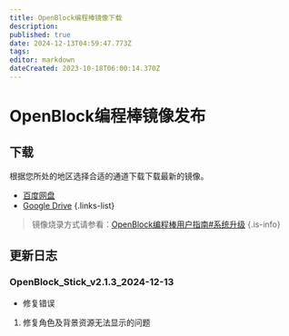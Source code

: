 ```yaml
---
title: OpenBlock编程棒镜像下载
description: 
published: true
date: 2024-12-13T04:59:47.773Z
tags: 
editor: markdown
dateCreated: 2023-10-18T06:00:14.370Z
---
```


# OpenBlock编程棒镜像发布

## 下载

根据您所处的地区选择合适的通道下载下载最新的镜像。

- [百度网盘](https://pan.baidu.com/s/1cCDFpOzm4NB_3inbQX-Rug?pwd=6ma4)
- [Google Drive](https://drive.google.com/drive/folders/13uzJDJvgRiKre2m5uvA0WoAk1mwmrQzo?usp=drive_link)
{.links-list}

> 镜像烧录方式请参看：[OpenBlock编程棒用户指南#系统升级](/official-products/openblock-stick/user-guide#系统升级)
{.is-info}

## 更新日志

### OpenBlock_Stick_v2.1.3_2024-12-13

- 修复错误

1. 修复角色及背景资源无法显示的问题